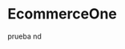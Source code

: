 # EcommerceOne
<html>
<head>
</head>
<body>
<div>
<label> prueba nd</label>
</div>
</body>
</html>

